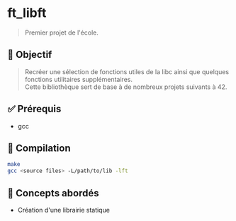 # ft_libft

> Premier projet de l'école.  

## 📌 Objectif

> Recréer une sélection de fonctions utiles de la libc ainsi que quelques fonctions utilitaires supplémentaires.  
> Cette bibliothèque sert de base à de nombreux projets suivants à 42.

## ✅ Prérequis

- gcc

## 🚀 Compilation

```bash
make
gcc <source files> -L/path/to/lib -lft
```

## 🧠 Concepts abordés

- Création d'une librairie statique
